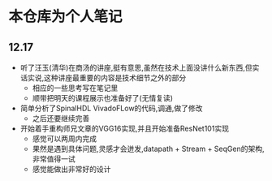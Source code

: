 # 本仓库为个人笔记

## 12.17

- 听了汪玉(清华)在商汤的讲座,挺有意思,虽然在技术上面没讲什么新东西,但实话实说,这种讲座最重要的内容是技术细节之外的部分
    - 相应的一些思考写在笔记里
    - 顺带把明天的课程展示也准备好了(无情复读)
- 简单分析了SpinalHDL VivadoFLow的代码,调通,做了修改
    - 之后还要继续完善
- 开始着手重构师兄文章的VGG16实现,并且开始准备ResNet101实现
    - 感觉可以两周内完成
    - 果然是遇到具体问题,灵感才会迸发,datapath + Stream + SeqGen的架构,非常值得一试
    - 感觉能做出非常好的设计
